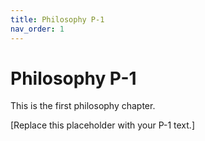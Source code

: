 ```yaml
---
title: Philosophy P-1
nav_order: 1
---
```


# Philosophy P-1

This is the first philosophy chapter.

[Replace this placeholder with your P-1 text.]

